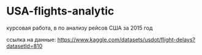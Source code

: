 # USA-flights-analytic
курсовая работа, в по анализу рейсов США за 2015 год

ссылка на данные:
https://www.kaggle.com/datasets/usdot/flight-delays?datasetId=810

